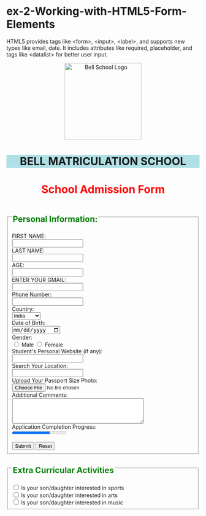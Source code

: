 # ex-2-Working-with-HTML5-Form-Elements
HTML5 provides tags like &lt;form>, &lt;input>, &lt;label>, and supports new types like email, date. It includes attributes like required, placeholder, and tags like &lt;datalist> for better user input.
<!DOCTYPE html>
<html lang="en">
<head>
    <meta charset="UTF-8">
    <meta name="viewport" content="width=device-width, initial-scale=1.0">
    <title>BELL SCHOOL Admission Form</title>
</head>
<body>
    <div style="text-align: center;">
        <img src="bell.jpeg" alt="Bell School Logo" width="200" height="200">
    </div>
    <div>
        <h1 style="text-align:center; background-color:powderblue">BELL MATRICULATION SCHOOL</h1>
        <h1 style="text-align: center; color: red;">School Admission Form</h1>
        <form>
            <fieldset>
                <legend><h2 style="color: green;">Personal Information:</h2></legend>
                <label for="fname">FIRST NAME:</label><br>
                <input type="text" id="fname" name="fname"><br>
                <label for="lname">LAST NAME:</label><br>
                <input type="text" id="lname" name="lname"><br>
                <label for="age">AGE:</label><br>
                <input type="number" id="age" name="age"><br
                <label for="email">ENTER YOUR GMAIL:</label><br>
                <input type="email" id="email" name="email"><br>
                <label for="phone">Phone Number:</label><br>
                <input type="tel" id="phone" name="phone"><br>
                <label for="country">Country:</label><br>
                <select id="country" name="country">
                    <option value="india">India</option>
                    <option value="usa">USA</option>
                    <option value="uk">UK</option>
                    <option value="australia">Australia</option>
                </select><br>
                <label for="dob">Date of Birth:</label><br>
                <input type="date" id="dob" name="dob"><br>
                <label>Gender:</label><br>
                <input type="radio" id="male" name="gender" value="Male">
                <label for="male">Male</label>
                <input type="radio" id="female" name="gender" value="Female">
                <label for="female">Female</label><br>
                <label for="website">Student's Personal Website (if any):</label><br>
                <input type="url" id="website" name="website"><br>
                <label for="search">Search Your Location:</label><br>
                <input type="search" id="search" name="search"><br>
                <label for="photo">Upload Your Passport Size Photo:</label><br>
                <input type="file" id="photo" name="photo"><br>
                <label for="comments">Additional Comments:</label><br>
                <textarea id="comments" name="comments" rows="4" cols="40"></textarea><br>
                <label for="progress">Application Completion Progress:</label><br>
                <progress id="progress" value="70" max="100">70%</progress><br><br>
                <input type="submit" value="Submit">
                <input type="reset" value="Reset">
            </fieldset>
            <fieldset>
                <legend><h2 style="color: green;">Extra Curricular Activities</h2></legend>
                <input type="checkbox" id="sports" name="activities" value="Sports">
                <label for="sports">Is your son/daughter interested in sports</label><br>
                <input type="checkbox" id="arts" name="activities" value="Arts">
                <label for="arts">Is your son/daughter interested in arts</label><br>
                <input type="checkbox" id="music" name="activities" value="Music">
                <label for="music">Is your son/daughter interested in music</label><br>
            </fieldset>
        </form>
    </div>
</body>
</html>
